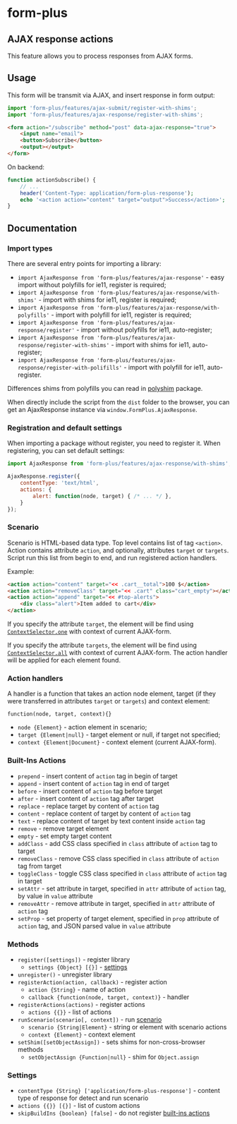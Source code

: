 # form-plus

## AJAX response actions

This feature allows you to process responses from AJAX forms.

## Usage

This form will be transmit via AJAX, and insert response in form output:

```javascript
import 'form-plus/features/ajax-submit/register-with-shims';
import 'form-plus/features/ajax-response/register-with-shims';
```

```html
<form action="/subscribe" method="post" data-ajax-response="true">
    <input name="email">
    <button>Subscribe</button>
    <output></output>
</form>
```

On backend:

```php
function actionSubscribe() {
    // ...
    header('Content-Type: application/form-plus-response');
    echo '<action action="content" target="output">Success</action>';
}
```

## Documentation

### Import types

There are several entry points for importing a library:

- `import AjaxResponse from 'form-plus/features/ajax-response'` - easy import without polyfills for ie11, register is required;
- `import AjaxResponse from 'form-plus/features/ajax-response/with-shims'` - import with shims for ie11, register is required;
- `import AjaxResponse from 'form-plus/features/ajax-response/with-polyfills'` - import with polyfill for ie11, register is required;
- `import AjaxResponse from 'form-plus/features/ajax-response/register'` - import without polyfills for ie11, auto-register;
- `import AjaxResponse from 'form-plus/features/ajax-response/register-with-shims'` - import with shims for ie11, auto-register;
- `import AjaxResponse from 'form-plus/features/ajax-response/register-with-polifills'` - import with polyfill for ie11, auto-register.

Differences shims from polyfills you can read in [polyshim](https://github.com/paulzi/polyshim/) package.

When directly include the script from the `dist` folder to the browser, you can get an AjaxResponse instance via `window.FormPlus.AjaxResponse`.

### Registration and default settings

When importing a package without register, you need to register it. When registering, you can set default settings:

```javascript
import AjaxResponse from 'form-plus/features/ajax-response/with-shims';

AjaxResponse.register({
    contentType: 'text/html',
    actions: {
        alert: function(node, target) { /* ... */ },
    }
});
```

### Scenario

Scenario is HTML-based data type. Top level contains list of tag `<action>`.
Action contains attribute `action`, and optionally, attributes `target` or `targets`.
Script run this list from begin to end, and run registered action handlers.

Example:

```html
<action action="content" target="<< .cart__total">100 $</action>
<action action="removeClass" target="<< .cart" class="cart_empty"></action>
<action action="append" target="<< #top-alerts">
    <div class="alert">Item added to cart</div>
</action>
```

If you specify the attribute `target`, the element will be find using [`ContextSelector.one`](https://github.com/paulzi/context-selector) with context of current AJAX-form.

If you specify the attribute `targets`, the element will be find using [`ContextSelector.all`](https://github.com/paulzi/context-selector) with context of current AJAX-form.
The action handler will be applied for each element found.

### Action handlers

A handler is a function that takes an action node element, target (if they were transferred in attributes `target` or `targets`) and context element:

`function(node, target, context){}`

- `node {Element}` - action element in scenario;
- `target {Element|null}` - target element or null, if target not specified;
- `context {Element|Document}` - context element (current AJAX-form).

### Built-Ins Actions

- `prepend` - insert content of `action` tag in begin of target
- `append` - insert content of `action` tag in end of target
- `before` - insert content of `action` tag before target
- `after` - insert content of `action` tag after target
- `replace` - replace target by content of `action` tag
- `content` - replace content of target by content of `action` tag
- `text` - replace content of target by text content inside `action` tag
- `remove` - remove target element
- `empty` - set empty target content
- `addClass` - add CSS class specified in `class` attribute of `action` tag to target
- `removeClass` - remove CSS class specified in `class` attribute of `action` tag from target
- `toggleClass` - toggle CSS class specified in `class` attribute of `action` tag in target
- `setAttr` - set attribute in target, specified in `attr` attribute of `action` tag, by value in `value` attribute
- `removeAttr` - remove attribute in target, specified in `attr` attribute of `action` tag
- `setProp` - set property of target element, specified in `prop` attribute of `action` tag, and JSON parsed value in `value` attribute

### Methods

- `register([settings])` - register library
    - `settings {Object} [{}]` - [settings](#settings)
- `unregister()` - unregister library
- `registerAction(action, callback)` - register action
    - `action {String}` - name of action
    - `callback {function(node, target, context)}` - handler
- `registerActions(actions)` - register actions
    - `actions {{}}` - list of actions
- `runScenario(scenario[, context])` - run [scenario](#scenario)
    - `scenario {String|Element}` - string or element with scenario actions
    - `context {Element}` - context element
- `setShim([setObjectAssign])` - sets shims for non-cross-browser methods
    - `setObjectAssign {Function|null}` - shim for `Object.assign`

### Settings

- `contentType {String} ['application/form-plus-response']` - content type of response for detect and run scenario
- `actions {{}} [{}]` - list of custom actions
- `skipBuildIns {boolean} [false]` - do not register [built-ins actions](#built-ins-actions)
 
